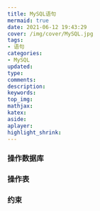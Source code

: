 ```yaml
---
title: MySQL语句
mermaid: true
date: 2021-06-12 19:43:29
cover: /img/cover/MySQL.jpg
tags:
- 语句
categories:
- MySQL
updated:
type:
comments:
description:
keywords:
top_img:
mathjax:
katex:
aside:
aplayer:
highlight_shrink:
---
```


### 操作数据库

### 操作表

### 约束

